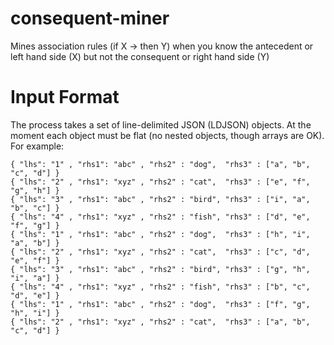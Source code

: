 # consequent-miner
Mines association rules (if X -> then Y) when you know the antecedent or left hand side (X) but not the consequent or right hand side (Y)

# Input Format
The process takes a set of line-delimited JSON (LDJSON) objects. At the moment each object must be flat (no nested objects, though arrays are OK). 
For example:

```
{ "lhs": "1" , "rhs1": "abc" , "rhs2" : "dog", 	"rhs3" : ["a", "b", "c", "d"] }
{ "lhs": "2" , "rhs1": "xyz" , "rhs2" : "cat", 	"rhs3" : ["e", "f", "g", "h"] }
{ "lhs": "3" , "rhs1": "abc" , "rhs2" : "bird", "rhs3" : ["i", "a", "b", "c"] }
{ "lhs": "4" , "rhs1": "xyz" , "rhs2" : "fish", "rhs3" : ["d", "e", "f", "g"] }
{ "lhs": "1" , "rhs1": "abc" , "rhs2" : "dog", 	"rhs3" : ["h", "i", "a", "b"] }
{ "lhs": "2" , "rhs1": "xyz" , "rhs2" : "cat", 	"rhs3" : ["c", "d", "e", "f"] }
{ "lhs": "3" , "rhs1": "abc" , "rhs2" : "bird", "rhs3" : ["g", "h", "i", "a"] }
{ "lhs": "4" , "rhs1": "xyz" , "rhs2" : "fish", "rhs3" : ["b", "c", "d", "e"] }
{ "lhs": "1" , "rhs1": "abc" , "rhs2" : "dog", 	"rhs3" : ["f", "g", "h", "i"] }
{ "lhs": "2" , "rhs1": "xyz" , "rhs2" : "cat", 	"rhs3" : ["a", "b", "c", "d"] }
```


